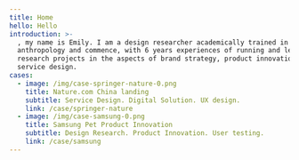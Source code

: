 ```yaml
---
title: Home
hello: Hello
introduction: >-
  , my name is Emily. I am a design researcher academically trained in design
  anthropology and commence, with 6 years experiences of running and leading
  research projects in the aspects of brand strategy, product innovation and
  service design.
cases:
  - image: /img/case-springer-nature-0.png
    title: Nature.com China landing
    subtitle: Service Design. Digital Solution. UX design.
    link: /case/springer-nature
  - image: /img/case-samsung-0.png
    title: Samsung Pet Product Innovation
    subtitle: Design Research. Product Innovation. User testing.
    link: /case/samsung
---
```

